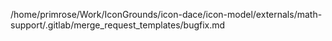 /home/primrose/Work/IconGrounds/icon-dace/icon-model/externals/math-support/.gitlab/merge_request_templates/bugfix.md
